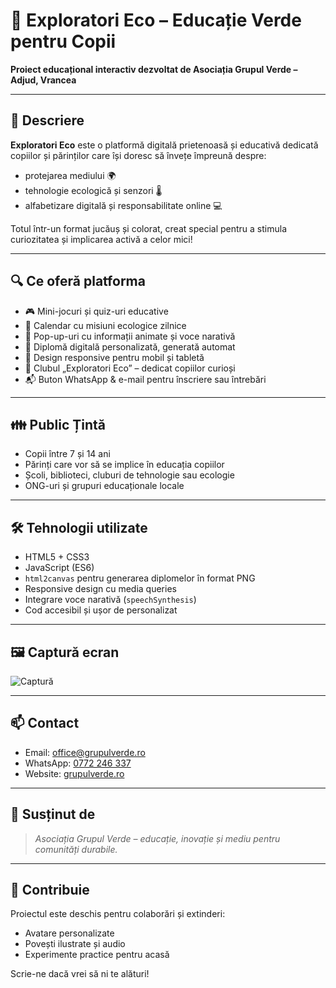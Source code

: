 # 🌱 Exploratori Eco – Educație Verde pentru Copii

**Proiect educațional interactiv dezvoltat de Asociația Grupul Verde – Adjud, Vrancea**

---

## 🎯 Descriere

**Exploratori Eco** este o platformă digitală prietenoasă și educativă dedicată copiilor și părinților care își doresc să învețe împreună despre:
- protejarea mediului 🌍
- tehnologie ecologică și senzori 🌡️
- alfabetizare digitală și responsabilitate online 💻

Totul într-un format jucăuș și colorat, creat special pentru a stimula curiozitatea și implicarea activă a celor mici!

---

## 🔍 Ce oferă platforma

- 🎮 Mini-jocuri și quiz-uri educative
- 📅 Calendar cu misiuni ecologice zilnice
- 📘 Pop-up-uri cu informații animate și voce narativă
- 🏅 Diplomă digitală personalizată, generată automat
- 📱 Design responsive pentru mobil și tabletă
- 🧭 Clubul „Exploratori Eco” – dedicat copiilor curioși
- 📬 Buton WhatsApp & e-mail pentru înscriere sau întrebări

---

## 👪 Public Țintă

- Copii între 7 și 14 ani
- Părinți care vor să se implice în educația copiilor
- Școli, biblioteci, cluburi de tehnologie sau ecologie
- ONG-uri și grupuri educaționale locale

---

## 🛠️ Tehnologii utilizate

- HTML5 + CSS3
- JavaScript (ES6)
- `html2canvas` pentru generarea diplomelor în format PNG
- Responsive design cu media queries
- Integrare voce narativă (`speechSynthesis`)
- Cod accesibil și ușor de personalizat

---

## 🖼️ Captură ecran

![Captură](https://raw.githubusercontent.com/TheTechology/masurarea-calitate-aer-adjud/main/Captura%CC%86%20de%20ecran%20din%202025-04-03%20la%2012.50.48.png)

---

## 📫 Contact

- Email: [office@grupulverde.ro](mailto:office@grupulverde.ro)
- WhatsApp: [0772 246 337](https://wa.me/40772246337)
- Website: [grupulverde.ro](https://grupulverde.ro)

---

## 🤝 Susținut de

> *Asociația Grupul Verde – educație, inovație și mediu pentru comunități durabile.*

---

## 🧡 Contribuie

Proiectul este deschis pentru colaborări și extinderi:
- Avatare personalizate
- Povești ilustrate și audio
- Experimente practice pentru acasă

Scrie-ne dacă vrei să ni te alături!
